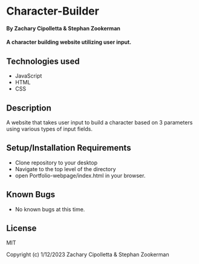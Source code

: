 # Character-Builder

#### By Zachary Cipolletta & Stephan Zookerman

#### A character building website utilizing user input.

## Technologies used

* JavaScript
* HTML
* CSS

## Description

A website that takes user input to build a character based on 3 parameters using various types of input fields.


## Setup/Installation Requirements

* Clone repository to your desktop
* Navigate to the top level of the directory
* open Portfolio-webpage/index.html in your browser.

## Known Bugs
 * No known bugs at this time.

## License
MIT

Copyright (c) 1/12/2023 Zachary Cipolletta & Stephan Zookerman
